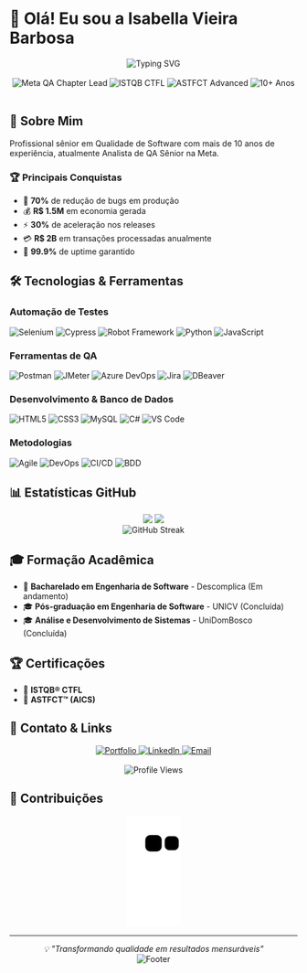 # 👋 Olá! Eu sou a Isabella Vieira Barbosa

<div align="center">
  <img src="https://readme-typing-svg.herokuapp.com?font=Fira+Code&pause=1000&color=10B981&center=true&vCenter=true&width=435&lines=QA+Chapter+Lead+%7C+Meta;Automa%C3%A7%C3%A3o+%26+Performance;%2B10+anos+de+experi%C3%AAncia;ISTQB+CTFL+%7C+ASTFCT" alt="Typing SVG" />
</div>

<br>

<div align="center">
  <img src="https://img.shields.io/badge/QA%20Chapter%20Lead-Meta-blue?style=for-the-badge&logo=meta" alt="Meta QA Chapter Lead">
  <img src="https://img.shields.io/badge/ISTQB%20CTFL-Certified-green?style=for-the-badge&logo=testing-library" alt="ISTQB CTFL">
  <img src="https://img.shields.io/badge/ASTFCT-Advanced-orange?style=for-the-badge&logo=testing-library" alt="ASTFCT Advanced">
  <img src="https://img.shields.io/badge/10%2B%20Anos-Experi%C3%AAncia-purple?style=for-the-badge&logo=clock" alt="10+ Anos">
</div>

<br>

## 🎯 **Sobre Mim**

Profissional sênior em Qualidade de Software com mais de 10 anos de experiência, atualmente Analista de QA Sênior na Meta.

### 🏆 **Principais Conquistas**
- 🎯 **70%** de redução de bugs em produção
- 💰 **R$ 1.5M** em economia gerada
- ⚡ **30%** de aceleração nos releases
- 💳 **R$ 2B** em transações processadas anualmente
- 🏅 **99.9%** de uptime garantido

## 🛠️ **Tecnologias & Ferramentas**

### **Automação de Testes**
![Selenium](https://img.shields.io/badge/Selenium-43B02A?style=flat-square&logo=selenium&logoColor=white)
![Cypress](https://img.shields.io/badge/Cypress-17202C?style=flat-square&logo=cypress&logoColor=white)
![Robot Framework](https://img.shields.io/badge/Robot%20Framework-000000?style=flat-square&logo=robot-framework&logoColor=white)
![Python](https://img.shields.io/badge/Python-3776AB?style=flat-square&logo=python&logoColor=white)
![JavaScript](https://img.shields.io/badge/JavaScript-F7DF1E?style=flat-square&logo=javascript&logoColor=white)

### **Ferramentas de QA**
![Postman](https://img.shields.io/badge/Postman-FF6C37?style=flat-square&logo=postman&logoColor=white)
![JMeter](https://img.shields.io/badge/JMeter-D22128?style=flat-square&logo=jmeter&logoColor=white)
![Azure DevOps](https://img.shields.io/badge/Azure%20DevOps-0078D4?style=flat-square&logo=azure-devops&logoColor=white)
![Jira](https://img.shields.io/badge/Jira-0052CC?style=flat-square&logo=jira&logoColor=white)
![DBeaver](https://img.shields.io/badge/DBeaver-372923?style=flat-square&logo=dbeaver&logoColor=white)

### **Desenvolvimento & Banco de Dados**
![HTML5](https://img.shields.io/badge/HTML5-E34F26?style=flat-square&logo=html5&logoColor=white)
![CSS3](https://img.shields.io/badge/CSS3-1572B6?style=flat-square&logo=css3&logoColor=white)
![MySQL](https://img.shields.io/badge/MySQL-4479A1?style=flat-square&logo=mysql&logoColor=white)
![C#](https://img.shields.io/badge/C#-239120?style=flat-square&logo=c#&logoColor=white)
![VS Code](https://img.shields.io/badge/VS%20Code-007ACC?style=flat-square&logo=vs-code&logoColor=white)

### **Metodologias**
![Agile](https://img.shields.io/badge/Agile-009639?style=flat-square&logo=agile&logoColor=white)
![DevOps](https://img.shields.io/badge/DevOps-2496ED?style=flat-square&logo=devops&logoColor=white)
![CI/CD](https://img.shields.io/badge/CI/CD-2088FF?style=flat-square&logo=ci/cd&logoColor=white)
![BDD](https://img.shields.io/badge/BDD-4479A1?style=flat-square&logo=bdd&logoColor=white)

## 📊 **Estatísticas GitHub**

<div align="center">
  <img height="180em" src="https://github-readme-stats.vercel.app/api?username=bella5900g&show_icons=true&theme=tokyonight&hide_border=true&count_private=true&include_all_commits=true"/>
  <img height="180em" src="https://github-readme-stats.vercel.app/api/top-langs/?username=bella5900g&layout=compact&theme=tokyonight&hide_border=true&langs_count=8"/>
</div>

<div align="center">
  <img src="https://github-readme-streak-stats.herokuapp.com/?user=bella5900g&theme=tokyonight&hide_border=true" alt="GitHub Streak" />
</div>

## 🎓 **Formação Acadêmica**

- 🌱 **Bacharelado em Engenharia de Software** - Descomplica (Em andamento)
- 🎓 **Pós-graduação em Engenharia de Software** - UNICV (Concluída)
- 🎓 **Análise e Desenvolvimento de Sistemas** - UniDomBosco (Concluída)

## 🏆 **Certificações**

- 🏅 **ISTQB® CTFL**
- 🏅 **ASTFCT™ (AICS)**

## 📱 **Contato & Links**

<div align="center">
  <a href="https://bella5900g.github.io/isabella-vieira-portfolio/">
    <img src="https://img.shields.io/badge/Portfolio-10B981?style=for-the-badge&logo=portfolio&logoColor=white" alt="Portfolio">
  </a>
  <a href="https://www.linkedin.com/in/isabella-v-990679230/">
    <img src="https://img.shields.io/badge/LinkedIn-0077B5?style=for-the-badge&logo=linkedin&logoColor=white" alt="LinkedIn">
  </a>
  <a href="mailto:bellacandy5900g@gmail.com">
    <img src="https://img.shields.io/badge/Email-D14836?style=for-the-badge&logo=gmail&logoColor=white" alt="Email">
  </a>
</div>

<br>

<div align="center">
  <img src="https://komarev.com/ghpvc/?username=bella5900g&color=blueviolet&style=flat-square" alt="Profile Views">
</div>

## 🐍 **Contribuições**

<div align="center">
  <img src="https://github.com/bella5900g/bella5900g/blob/output/github-contribution-grid-snake.svg" alt="Snake animation" />
</div>

---

<div align="center">
  <i>💡 "Transformando qualidade em resultados mensuráveis"</i>
</div>

<div align="center">
  <img src="https://capsule-render.vercel.app/api?type=waving&color=gradient&height=100&section=footer" alt="Footer" />
</div>

<!-- Última atualização: 29/10/2025 00:45:16 -->
